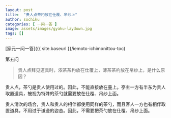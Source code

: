 ```yaml
---
layout: post
title:  "贵人点茶杓放在仕覆、帛纱上"
author: sochiku
categories: [ 一问一答 ]
image: assets/images/gyaku-laydown.jpg
tags: []
---
```


[家元一问一答]({{ site.baseurl }}/iemoto-ichimonittou-toc)

第五问

> 贵人点拜见道具时，浓茶茶杓放在仕覆上，薄茶茶杓放在帛纱上，是什么原因？

贵人点，茶勺是贵人使用过的。因此，不能直接放在畳上。亭主一方有半东为贵人取置道具，被视为特殊的茶勺就需要放在仕覆、帛纱上面。

贵人清次的场合，贵人和贵人的相伴都使用同样的茶勺，而且客人一方也有相伴取置道具，不用过于谦逊的姿态。因此，不需要把茶勺放在仕覆、帛纱上面。
